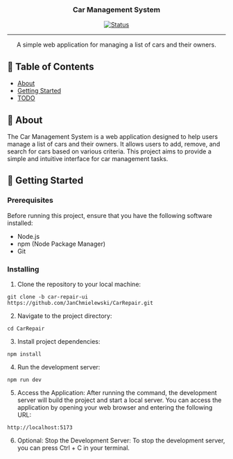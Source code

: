 <h3 align="center">Car Management System</h3>

<div align="center">

  [![Status](https://img.shields.io/badge/status-active-success.svg)]() 


</div>

---

<p align="center">
A simple web application for managing a list of cars and their owners.
    <br> 
</p>

## 📝 Table of Contents
- [About](#about)
- [Getting Started](#getting_started)
- [TODO](TODO.md)

## 🧐 About <a name = "about"></a>
The Car Management System is a web application designed to help users manage a list of cars and their owners. It allows users to add, remove, and search for cars based on various criteria. This project aims to provide a simple and intuitive interface for car management tasks.

## 🏁 Getting Started <a name = "getting_started"></a>

### Prerequisites
Before running this project, ensure that you have the following software installed:
- Node.js
- npm (Node Package Manager)
- Git

### Installing
1. Clone the repository to your local machine:
````
git clone -b car-repair-ui https://github.com/JanChmielewski/CarRepair.git
````
2. Navigate to the project directory: 
````
cd CarRepair
````
3. Install project dependencies:
````
npm install
````
4. Run the development server:
````
npm run dev
````
5. Access the Application:
After running the command, the development server will build the project and start a local server. You can access the application by opening your web browser and entering the following URL:
````
http://localhost:5173
````
6. Optional: Stop the Development Server:
To stop the development server, you can press Ctrl + C in your terminal.
